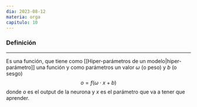 ```yaml
---
dia: 2023-08-12
materia: orga
capitulo: 10
---
```

### Definición
---
Es una función, que tiene como [[Hiper-parámetros de un modelo|hiper-parámetro]] una función y como parámetros un valor $\omega$ (o peso) y $b$ (o sesgo) $$ o = f(\omega \cdot x + b)$$
donde $o$ es el output de la neurona y $x$ es el parámetro que va a tener que aprender.